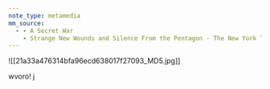 ```yaml
---
note_type: metamedia
mm_source:
  - - A Secret War
    - Strange New Wounds and Silence From the Pentagon - The New York Times.md
---
```


![[21a33a476314bfa96ecd638017f27093_MD5.jpg]]

wvoro! j


